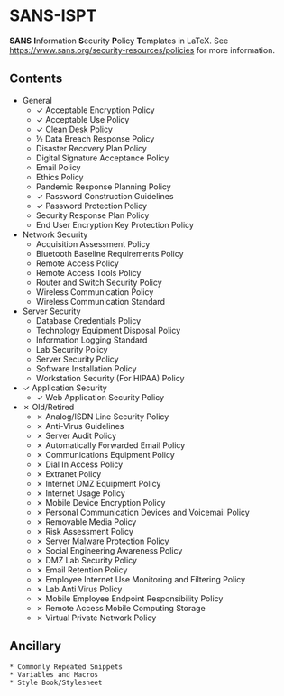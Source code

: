 # SANS-ISPT
<b>SANS</b> <b>I</b>nformation <b>S</b>ecurity <b>P</b>olicy <b>T</b>emplates in LaTeX.
See https://www.sans.org/security-resources/policies for more information.

## Contents
* General
	* ✓ Acceptable Encryption Policy
	* ✓ Acceptable Use Policy
	* ✓ Clean Desk Policy
	* ½ Data Breach Response Policy
	* Disaster Recovery Plan Policy
	* Digital Signature Acceptance Policy
	* Email Policy
	* Ethics Policy
	* Pandemic Response Planning Policy
	* ✓ Password Construction Guidelines
	* ✓ Password Protection Policy
	* Security Response Plan Policy
	* End User Encryption Key Protection Policy
* Network Security
	* Acquisition Assessment Policy
	* Bluetooth Baseline Requirements Policy
	* Remote Access Policy
	* Remote Access Tools Policy
	* Router and Switch Security Policy
	* Wireless Communication Policy
	* Wireless Communication Standard
* Server Security
	* Database Credentials Policy
	* Technology Equipment Disposal Policy
	* Information Logging Standard
	* Lab Security Policy
	* Server Security Policy
	* Software Installation Policy
	* Workstation Security (For HIPAA) Policy
* ✓ Application Security
	* ✓ Web Application Security Policy
* ✗ Old/Retired
	* ✗ Analog/ISDN Line Security Policy
	* ✗ Anti-Virus Guidelines
	* ✗ Server Audit Policy
	* ✗ Automatically Forwarded Email Policy
	* ✗ Communications Equipment Policy
	* ✗ Dial In Access Policy
	* ✗ Extranet Policy
	* ✗ Internet DMZ Equipment Policy
	* ✗ Internet Usage Policy
	* ✗ Mobile Device Encryption Policy
	* ✗ Personal Communication Devices and Voicemail Policy
	* ✗ Removable Media Policy
	* ✗ Risk Assessment Policy
	* ✗ Server Malware Protection Policy
	* ✗ Social Engineering Awareness Policy
	* ✗ DMZ Lab Security Policy
	* ✗ Email Retention Policy
	* ✗ Employee Internet Use Monitoring and Filtering Policy
	* ✗ Lab Anti Virus Policy
	* ✗ Mobile Employee Endpoint Responsibility Policy
	* ✗ Remote Access Mobile Computing Storage
	* ✗ Virtual Private Network Policy
## Ancillary
	* Commonly Repeated Snippets
	* Variables and Macros
	* Style Book/Stylesheet
